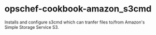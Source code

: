 opschef-cookbook-amazon_s3cmd
=============================

Installs and configure s3cmd which can tranfer files to/from Amazon's Simple Storage Service S3.
